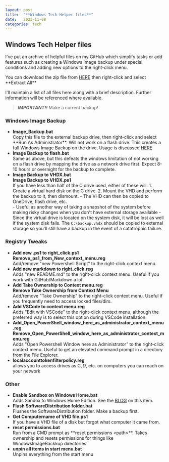 ```yaml
---
layout: post
title:  "**Windows Tech Helper files**"
date:   2023-11-08
categories: tech
---
```


## Windows Tech Helper files

I've put an archive of helpful files on my GitHub which simplify tasks or add features such as creating a Windows Image backup under special conditions and adding new options to the right-click menu.

You can download the zip file from [HERE](https://github.com/pspowell/Windows-tech-helper-files/archive/refs/heads/main.zip) then right-click and select \*\*Extract All\*\* 

I'll maintain a list of all files here along with a brief description.  Further information will be referenced where available.

>**_IMPORTANT!!_**
Make a current backup!

### Windows Image Backup

- **Image_Backup.bat**  
      Copy this file to the external backup drive, then right-click and select \*\*Run As Administrator\*\*.  Will not work on a flash drive.  This creates a full Windows Image Backup on the drive.  Usage is discussed [HERE](https://pspowell.github.io/tech/2023/11/15/Backup-your-system-with-Image-Backup.html)
- **Image Backup to flash.bat**  
      Same as above, but this defeats the windows limitation of not working on a flash drive by mapping the drive as a network drive first.  Expect 8-10 hours or
      overnight for the backup to complete.
- **Image Backup to VHDX.bat**  
      **Image Backup to VHDX.ps1**  
      If you have less than half of the C drive used, either of these will:
       1. Create a virtual hard disk on the C drive.
       2. Mount the VHD and perform the backup to it, then dismount. 
             - The VHD can then be copied to OneDrive, flash drive, etc.  
             - Useful as another way of taking a snapshot of the system before making risky changes when you don't have external storage available
             - Since the virtual drive is located on the system disk, it will be lost as well if the system disk fails.  The `C:\backup.vhdx` should be copied to external storage so you'll still have a backup in the event of a catatrophic failure.

### Registry Tweaks

- **Add new .ps1 to right_click.ps1**  
      **Remove_ps1_from_New_context_menu.reg**  
      Add/remove "new Powershell Script" to the right-click context menu.
- **Add new markdown to right_click.reg**  
      Adds "new README.md" to the right-click context menu.  Useful if you work with GitHub/Markdown a lot.
- **Add Take Ownership to Context menu.reg  
      Remove Take Ownership from Context Menu**  
      Add/remove "Take Ownership"  to the right-click context menu.  Useful if you frequently need to access locked files/dirs.
- **Add VSCode to context menu.reg**  
      Adds "Edit with VSCode"  to the right-click context menu, although the preferred way is to select this option during VSCode installation.  
- **Add_Open_PowerShell_window_here_as_administrator_context_menu.reg
Remove_Open_PowerShell_window_here_as_administrator_context_menu.reg**  
      Adds "Open Powershell Window here as Administrator" to the right-click context menu.  Useful to get an elevated command prompt in a directory from the File Explorer.
- **localaccounttokenfilterpolicy.reg**  
      allows you to access drives as C$, D$, etc. on computers you can reach on your network

###  Other

- **Enable Sandbox on Windows Home.bat**  
      Adds Sandox to Windows Home Edition.  See the [BLOG](https://pspowell.github.io/tech/2023/11/07/Enable-the-Sandbox-feature-in-Windows-Home.html) on this item.
- **Flush SoftwareDistribution folder.bat**  
      Flushes the SoftwareDistribution folder.  Make a backup first.
- **Get Computername of VHD file.ps1**  
      If you have a VHD file of a disk but forgot what computer it came from.
- **reset permissions.bat**  
      Run from a CMD prompt as \*\*reset permissions \<path\>\*\*. Takes ownership and resets permissions for things like WindowsImageBackkup directories.
- **unpin all items in start menu.bat**  
      Unpins everything from the start menu
